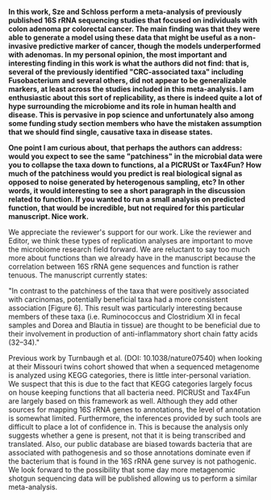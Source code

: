 **In this work, Sze and Schloss perform a meta-analysis of previously published 16S rRNA sequencing studies that focused on individuals with colon adenoma pr colorectal cancer. The main finding was that they were able to generate a model using these data that might be useful as a non-invasive predictive marker of cancer, though the models underperformed with adenomas. In my personal opinion, the most important and interesting finding in this work is what the authors did not find: that is, several of the previously identified "CRC-associated taxa" including Fusobacterium and several others, did not appear to be generalizable markers, at least across the studies included in this meta-analysis. I am enthusiastic about this sort of replicability, as there is indeed quite a lot of hype surrounding the microbiome and its role in human health and disease. This is pervasive in pop science and unfortunately also among some funding study section members who have the mistaken assumption that we should find single, causative taxa in disease states.**

**One point I am curious about, that perhaps the authors can address: would you expect to see the same "patchiness" in the microbial data were you to collapse the taxa down to functions, al a PICRUSt or Tax4Fun? How much of the patchiness would you predict is real biological signal as opposed to noise generated by heterogenous sampling, etc? In other words, it would interesting to see a short paragraph in the discussion related to function. If you wanted to run a small analysis on predicted function, that would be incredible, but not required for this particular manuscript. Nice work.**


We appreciate the reviewer's support for our work. Like the reviewer and Editor, we think these types of replication analyses are important to move the microbiome research field forward. We are reluctant to say too much more about functions than we already have in the manuscript because the correlation between 16S rRNA gene sequences and function is rather tenuous. The manuscript currently states:

"In contrast to the patchiness of the taxa that were positively associated with carcinomas, potentially beneficial taxa had a more consistent association [Figure 6]. This result was particularly interesting because members of these taxa (i.e. Ruminococcus and Clostridium XI in fecal samples and Dorea and Blautia in tissue) are thought to be beneficial due to their involvement in production of anti-inflammatory short chain fatty acids (32–34)."

Previous work by Turnbaugh et al. (DOI: 10.1038/nature07540) when looking at their Missouri twins cohort showed that when a sequenced metagenome is analyzed using KEGG categories, there is little inter-personal variation. We suspect that this is due to the fact that KEGG categories largely focus on house keeping functions that all bacteria need. PICRUSt and Tax4Fun are largely based on this framework as well. Although they add other sources for mapping 16S rRNA genes to annotations, the level of annotation is somewhat limited. Furthermore, the inferences provided by such tools are difficult to place a lot of confidence in. This is because the analysis only suggests whether a gene is present, not that it is being transcribed and translated. Also, our public database are biased towards bacteria that are associated with pathogenesis and so those annotations dominate even if the bacterium that is found in the 16S rRNA gene survey is not pathogenic. We look forward to the possibility that some day more metagenomic shotgun sequencing data will be published allowing us to perform a similar meta-analysis.
